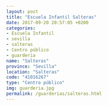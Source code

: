 ```yaml
---
layout: post
title: "Escuela Infantil Salteras"
date: 2017-09-20 20:57:05 +0200
categories:
- Escuela Infantil
- sevilla
- salteras
- Centro público
- guarderia
name: "Salteras"
province: "Sevilla"
location: "Salteras"
code: "41016267"
type: "Centro público"
img: guarderia.jpg
permalink: /guarderias/salteras.html
---
```


